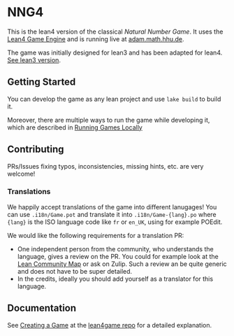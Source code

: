 # NNG4

This is the lean4 version of the classical *Natural Number Game*. It uses
the [Lean4 Game Engine](https://github.com/leanprover-community/lean4game) and is
running live at [adam.math.hhu.de](https://adam.math.hhu.de).

The game was initially designed for lean3 and has been adapted for lean4. [See lean3 version](https://www.ma.imperial.ac.uk/~buzzard/xena/natural_number_game/).

## Getting Started

You can develop the game as any lean project and use `lake build` to build it.

Moreover, there are multiple ways to run the game while developing it, which are described in
[Running Games Locally](https://github.com/leanprover-community/lean4game/blob/main/doc/running_locally.md)

## Contributing

PRs/Issues fixing typos, inconsistencies, missing hints, etc. are very welcome!

### Translations
 We happily accept translations of the game into different lanugages! You can use `.i18n/Game.pot` and translate it into `.i18n/Game-{lang}.po` where `{lang}` is the ISO language code like `fr` or `en_UK`, using for example POEdit.

 We would like the following requirements for a translation PR:

 - One independent person from the community, who understands the language, gives a review on the PR. You could for example look at the [Lean Community Map](https://leanprover-community.github.io/meet.html) or ask on Zulip. Such a review an be quite generic and does not have to be super detailed.
 - In the credits, ideally you should add yourself as a translator for this language.

## Documentation

See [Creating a Game](https://github.com/leanprover-community/lean4game/blob/main/doc/create_game.md) at
the [lean4game repo](https://github.com/leanprover-community/lean4game) for a detailed
explanation.
